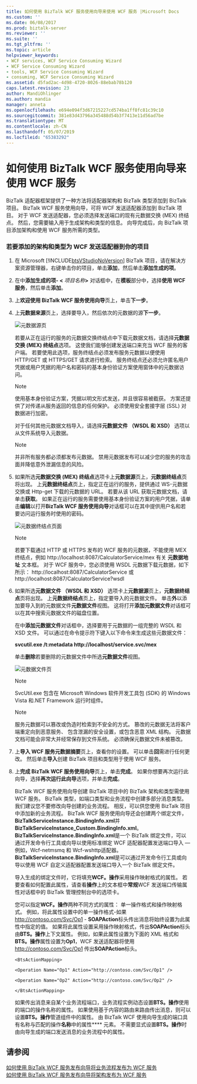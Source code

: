 ```yaml
---
title: 如何使用 BizTalk WCF 服务使用向导来使用 WCF 服务 |Microsoft Docs
ms.custom: ''
ms.date: 06/08/2017
ms.prod: biztalk-server
ms.reviewer: ''
ms.suite: ''
ms.tgt_pltfrm: ''
ms.topic: article
helpviewer_keywords:
- WCF services, WCF Service Consuming Wizard
- WCF Service Consuming Wizard
- tools, WCF Service Consuming Wizard
- consuming, WCF Service Consuming Wizard
ms.assetid: d5fad2ac-4d98-4720-8026-88ebab78b120
caps.latest.revision: 23
author: MandiOhlinger
ms.author: mandia
manager: anneta
ms.openlocfilehash: e694e094f3d67215227cd574ba1ff8fc81c39c10
ms.sourcegitcommit: 381e83d43796a345488d54b3f7413e11d56ad7be
ms.translationtype: MT
ms.contentlocale: zh-CN
ms.lasthandoff: 05/07/2019
ms.locfileid: "65383292"
---
```

# <a name="how-to-use-the-biztalk-wcf-service-consuming-wizard-to-consume-a-wcf-service"></a>如何使用 BizTalk WCF 服务使用向导来使用 WCF 服务
BizTalk 适配器框架提供了一种方法将适配器架构和 BizTalk 类型添加到 BizTalk 项目。 BizTalk WCF 服务使用向导，可将 WCF 发送适配器添加到 BizTalk 项目。 对于 WCF 发送适配器，您必须选择发送端口的现有元数据交换 (MEX) 终结点。 然后，您需要输入用于生成架构和类型的信息。 向导完成后，向 BizTalk 项目添加架构和使用 WCF 服务所需的类型。  
  
### <a name="to-add-the-schemas-and-types-for-wcf-send-adapters-to-your-project"></a>若要添加的架构和类型为 WCF 发送适配器到你的项目  
  
1. 在 Microsoft [!INCLUDE[btsVStudioNoVersion](../includes/btsvstudionoversion-md.md)] BizTalk 项目，请在解决方案资源管理器，右键单击你的项目，单击**添加**，然后单击**添加生成的项**。  
  
2. 在中**添加生成的项- \<** <em>项目名称</em>**\>** 对话框中，在**模板**部分中，选择**使用 WCF 服务**，然后单击**添加**。  
  
3. 上**欢迎使用 BizTalk WCF 服务使用向导**页上，单击**下一步**。  
  
4. 上**元数据来源**页上，选择要导入，然后依次的元数据的源**下一步**。  
  
    ![元数据源页](../core/media/2478a788-23ff-4ba9-a183-82e533b57f46.gif "2478a788-23ff-4ba9-a183-82e533b57f46")  
  
    若要从正在运行的服务的元数据交换终结点中下载元数据文档，请选择**元数据交换 (MEX) 终结点**选项。 这使我们能够创建发送端口来充当 WCF 服务的客户端。 若要使用此选项，服务终结点必须发布服务元数据以便使用 HTTP/GET 或 HTTPS/GET 请求进行检索。 服务终结点还必须允许匿名用户凭据或用户凭据的用户名和密码的基本身份验证方案使用窗体中的元数据访问。  
  
   > [!NOTE]
   >  使用基本身份验证方案，凭据以明文形式发送，并且很容易被截获。 方案还提供了对传递从服务返回的信息的任何保护。 必须使用安全套接字层 (SSL) 对数据进行加密。  
  
    对于任何其他元数据文档导入，请选择**元数据文件 （WSDL 和 XSD）** 选项以从文件系统导入元数据。  
  
   > [!NOTE]
   >  并非所有服务都必须都发布元数据。 禁用元数据发布可以减少您的服务的攻击面并降低意外泄漏信息的风险。  
  
5. 如果所选**元数据交换 (MEX) 终结点**选项卡上**元数据源**页上，**元数据终结点**页将出现。 上**元数据终结点**页上，指定正在运行的服务，提供通过 WS-元数据交换或 Http-get 下载的元数据的 URL。 若要从该 URL 获取元数据文档，请单击**获取**。 如果正在运行的服务需要使用基本身份验证方案的用户凭据，请单击**编辑**以打开**BizTalk WCF 服务使用向导**对话框可以在其中提供用户名和若要访问运行服务时使用的密码。  
  
    ![元数据终结点页面](../core/media/2b17f85a-64d0-4719-99c4-ce61c706f10c.gif "2b17f85a-64d0-4719-99c4-ce61c706f10c")  
  
   > [!NOTE]
   >  若要下载通过 HTTP 或 HTTPS 发布的 WCF 服务的元数据，不能使用 MEX 终结点，例如 http://localhost:8087/CalculatorService/mex 有关 **元数据地址** 文本框。 对于 WCF 服务中，您必须使用 WSDL 元数据下载元数据，如下所示： http://localhost:8087/CalculatorService 或 http://localhost:8087/CalculatorService?wsdl  
  
6. 如果所选**元数据文件 （WSDL 和 XSD）** 选项卡上**元数据源**页上，**元数据终结点**页将出现。 上**元数据终结点**页上，指定要导入的元数据文件。 单击**外**以添加要导入到的元数据文件**元数据文件**视图。 这将打开**添加元数据文件**对话框可以在其中搜索元数据文件的磁盘位置。  
  
    在中**添加元数据文件**对话框中，选择要用于元数据的一组完整的 WSDL 和 XSD 文件。 可以通过在命令提示符下键入以下命令来生成这些元数据文件：  
  
    **svcutil.exe /t:metadata http://localhost/service.svc/mex**  
  
    单击**删除**若要删除的元数据文件中所选**元数据文件**视图。  
  
    ![元数据文件页](../core/media/445bccd1-88b0-41ad-b91d-e899e7d5902d.gif "445bccd1-88b0-41ad-b91d-e899e7d5902d")  
  
   > [!NOTE]
   >  SvcUtil.exe 包含在 Microsoft Windows 软件开发工具包 (SDK) 的 Windows Vista 和.NET Framework 运行时组件。  
  
   > [!NOTE]
   >  服务元数据可以篡改或伪造时检索到不安全的方式。 篡改的元数据无法将客户端重定向到恶意服务、 包含泄漏的安全设置，或包含恶意 XML 结构。 元数据文档可能会非常大并经常保存到文件系统。 必须确保元数据文件未被篡改。  
  
7. 上**导入 WCF 服务元数据摘要**页上，查看你的设置。 可以单击**回**需进行任何更改。 然后单击**导入**创建 BizTalk 项目和类型用于使用 WCF 服务。  
  
8. 上**完成 BizTalk WCF 服务使用向导**页上，单击**完成**。 如果你想要再次运行此向导，选择**再次运行此向导**选项，并单击**完成**。  
  
    BizTalk WCF 服务使用向导创建 BizTalk 项目中的 BizTalk 架构和类型需使用 WCF 服务。 BizTalk 类型，如端口类型和业务流程中创建多部分消息类型。 我们建议您不要修改向导创建的业务流程。 相反，可以供您使用 BizTalk 项目中添加新的业务流程。 BizTalk WCF 服务使用向导还会创建两个绑定文件， **BizTalkServiceInstance.BindingInfo.xml**并**BizTalkServiceInstance_Custom.BindingInfo.xml**。 **BizTalkServiceInstance.BindingInfo.xml**是一个 BizTalk 绑定文件，可以通过开发命令行工具或向导以使用标准绑定 WCF 适配器配置发送端口导入 — 例如，Wcf-netmsmq 和 Wcf-wshttp适配器。 **BizTalkServiceInstance.BindingInfo.xml**是可以通过开发命令行工具或向导以使用 WCF 自定义适配器配置发送端口导入一个 BizTalk 绑定文件。  
  
    导入生成的绑定文件时，它将填充**WCF。操作**采用操作映射格式的属性。 若要查看如何配置此属性，请查看**操作**上的文本框中**常规**WCF 发送端口传输属性对话框中的 BizTalk 管理控制台中的选项卡。  
  
    您可以指定**WCF。操作**两种不同方式的属性： 单一操作格式和操作映射格式。 例如，将此属性设置中的单一操作格式-如果 http://contoso.com/Svc/Op1 - **SOAPAction**标头传出消息将始终设置为此属性中指定的值。 如果将此属性设置采用操作映射格式，传出**SOAPAction**标头由**BTS。操作**上下文属性。 例如，如果此属性设置为下面的 XML 格式和**BTS。操作**属性设置为**Op1**，WCF 发送适配器将使用 http://contoso.com/Svc/Op1 传出**SOAPAction**标头。  
  
    `<BtsActionMapping>`  
  
    `<Operation Name="Op1" Action="http://contoso.com/Svc/Op1" />`  
  
    `<Operation Name="Op2" Action="http://contoso.com/Svc/Op2" />`  
  
    `</BtsActionMapping>`  
  
    如果传出消息来自某个业务流程端口，业务流程实例动态设置**BTS。操作**使用的端口的操作名称的属性。 如果使用基于内容的路由来路由传出消息，则可以设置**BTS。操作**管道组件中的属性。 由 BizTalk WCF 使用向导生成的端口具有名称与匹配的操作**名称**中的属性**<BtsActionMapping>** 元素。 不需要显式设置**BTS。操作**时由向导生成的端口发送消息的业务流程中的属性。  
  
## <a name="see-also"></a>请参阅  
 [如何使用 BizTalk WCF 服务发布向导将业务流程发布为 WCF 服务](../core/publish-orchestrations-as-wcf-services--biztalk-wcf-service-publishing-wizard.md)   
 [如何使用 BizTalk WCF 服务发布向导将架构发布为 WCF 服务](../core/publish-schemas-as-wcf-services--use-the-biztalk-wcf-service-publishing-wizard.md)
